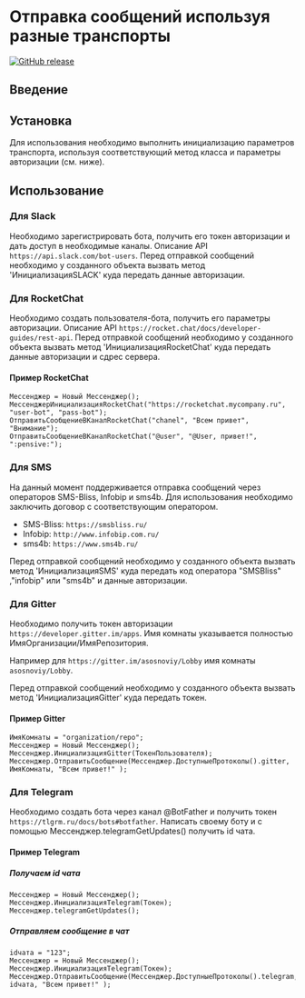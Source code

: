 # Отправка сообщений используя разные транспорты

[![GitHub release](https://img.shields.io/github/release/oscript-library/messenger.svg)](https://github.com/oscript-library/messenger)

## Введение

## Установка

Для использования необходимо выполнить инициализацию параметров транспорта, используя соответствующий метод класса и параметры авторизации (см. ниже).

## Использование

### Для Slack

Необходимо зарегистрировать бота, получить его токен авторизации и дать доступ в необходимые каналы.
Описание API `https://api.slack.com/bot-users`.
Перед отправкой сообщений необходимо у созданного объекта вызвать метод 'ИнициализацияSLACK' куда передать данные авторизации.

### Для RocketChat

Необходимо создать пользователя-бота, получить его параметры авторизации.
Описание API `https://rocket.chat/docs/developer-guides/rest-api`.
Перед отправкой сообщений необходимо у созданного объекта вызвать метод 'ИнициализацияRocketChat' куда передать данные авторизации и сдрес сервера.

#### Пример RocketChat

    Мессенджер = Новый Мессенджер();
    МессенджерИнициализацияRocketChat("https://rocketchat.mycompany.ru", "user-bot", "pass-bot");
    ОтправитьСообщениеВКаналRocketChat("chanel", "Всем привет", "Внимание");
    ОтправитьСообщениеВКаналRocketChat("@user", "@User, привет!", ":pensive:");

### Для SMS

На данный момент поддерживается отправка сообщений через операторов SMS-Bliss, Infobip и sms4b.
Для использования необходимо заключить договор с соответствующим оператором.

- SMS-Bliss: `https://smsbliss.ru/`
- Infobip: `http://www.infobip.com.ru/`
- sms4b: `https://www.sms4b.ru/`

Перед отправкой сообщений необходимо у созданного объекта вызвать метод 'ИнициализацияSMS' куда передать код оператора "SMSBliss" ,"infobip" или "sms4b" и данные авторизации.

### Для Gitter

Необходимо получить токен авторизации `https://developer.gitter.im/apps`.
Имя комнаты указывается полностью ИмяОрганизации/ИмяРепозитория.

Например для `https://gitter.im/asosnoviy/Lobby` имя комнаты `asosnoviy/Lobby`.

Перед отправкой сообщений необходимо у созданного объекта вызвать метод 'ИнициализацияGitter' куда передать токен.

#### Пример Gitter

    ИмяКомнаты = "organization/repo";
    Мессенджер = Новый Мессенджер();
    Мессенджер.ИнициализацияGitter(ТокенПользователя);
    Мессенджер.ОтправитьСообщение(Мессенджер.ДоступныеПротоколы().gitter, ИмяКомнаты, "Всем привет!" );

### Для Telegram

Необходимо создать бота через канал @BotFather и получить токен `https://tlgrm.ru/docs/bots#botfather`.
Написать своему боту и с помощью Мессенджер.telegramGetUpdates() получить id чата. 

#### Пример Telegram

##### Получаем id чата

    Мессенджер = Новый Мессенджер();
    Мессенджер.ИнициализацияTelegram(Токен);
    Мессенджер.telegramGetUpdates();

##### Отправляем сообщение в чат    

    idчата = "123";
    Мессенджер = Новый Мессенджер();
    Мессенджер.ИнициализацияTelegram(Токен);
    Мессенджер.ОтправитьСообщение(Мессенджер.ДоступныеПротоколы().telegram, idчата, "Всем привет!" );
    